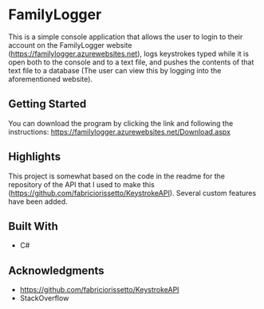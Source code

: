 # FamilyLogger

This is a simple console application that allows the user to login to their account on the FamilyLogger website (https://familylogger.azurewebsites.net), logs keystrokes typed while it is open both to the console and to a text file, and pushes the contents of that text file to a database (The user can view this by logging into the aforementioned website).

## Getting Started

You can download the program by clicking the link and following the instructions: https://familylogger.azurewebsites.net/Download.aspx

## Highlights

This project is somewhat based on the code in the readme for the repository of the API that I used to make this (https://github.com/fabriciorissetto/KeystrokeAPI). Several custom features have been added.

## Built With

* C#

## Acknowledgments

* https://github.com/fabriciorissetto/KeystrokeAPI
* StackOverflow
